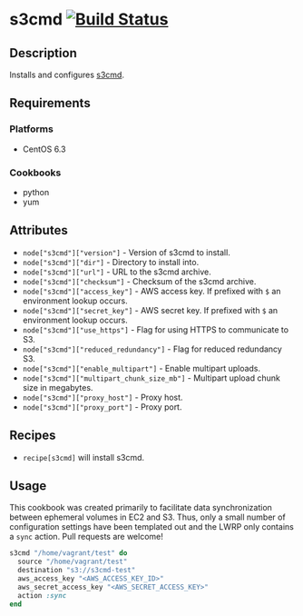 # s3cmd [![Build Status](https://secure.travis-ci.org/hectcastro/chef-s3cmd.png?branch=master)](http://travis-ci.org/hectcastro/chef-s3cmd)

## Description

Installs and configures [s3cmd](https://github.com/s3tools/s3cmd).

## Requirements

### Platforms

* CentOS 6.3

### Cookbooks

* python
* yum

## Attributes

* `node["s3cmd"]["version"]` - Version of s3cmd to install.
* `node["s3cmd"]["dir"]` - Directory to install into.
* `node["s3cmd"]["url"]` - URL to the s3cmd archive.
* `node["s3cmd"]["checksum"]` - Checksum of the s3cmd archive.
* `node["s3cmd"]["access_key"]` - AWS access key. If prefixed with `$` an
  environment lookup occurs.
* `node["s3cmd"]["secret_key"]` - AWS secret key. If prefixed with `$` an
  environment lookup occurs.
* `node["s3cmd"]["use_https"]` - Flag for using HTTPS to communicate to S3.
* `node["s3cmd"]["reduced_redundancy"]` - Flag for reduced redundancy S3.
* `node["s3cmd"]["enable_multipart"]` - Enable multipart uploads.
* `node["s3cmd"]["multipart_chunk_size_mb"]` - Multipart upload chunk size in
  megabytes.
* `node["s3cmd"]["proxy_host"]` - Proxy host.
* `node["s3cmd"]["proxy_port"]` - Proxy port.

## Recipes

* `recipe[s3cmd]` will install s3cmd.

## Usage

This cookbook was created primarily to facilitate data synchronization between
ephemeral volumes in EC2 and S3.  Thus, only a small number of configuration
settings have been templated out and the LWRP only contains a `sync` action.
Pull requests are welcome!

``` ruby
s3cmd "/home/vagrant/test" do
  source "/home/vagrant/test"
  destination "s3://s3cmd-test"
  aws_access_key "<AWS_ACCESS_KEY_ID>"
  aws_secret_access_key "<AWS_SECRET_ACCESS_KEY>"
  action :sync
end
```
